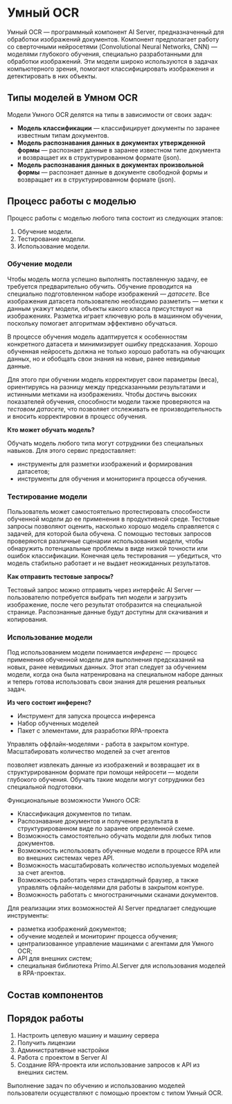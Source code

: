 # Умный OCR

Умный OCR — программный компонент AI Server, предназначенный для обработки изображений документов. Компонент предполагает работу со сверточными нейросетями (Convolutional Neural Networks, CNN) — моделями глубокого обучения, специально разработанными для обработки изображений. Эти модели широко используются в задачах компьютерного зрения, помогают классифицировать изображения и детектировать в них объекты.

## Типы моделей в Умном OCR
Модели Умного OCR делятся на типы в зависимости от своих задач:
* **Модель классификации** — классифицирует документы по заранее известным типам документов.
* **Модель распознавания данных в документах утвержденной формы** — распознает данные в заранее известном типе документа и возвращает их в структурированном формате (json).
* **Модель распознавания данных в документах произвольной формы** — распознает данные в документе свободной формы и возвращает их в структурированном формате (json).

## Процесс работы с моделью
Процесс работы с моделью любого типа состоит из следующих этапов:
1. Обучение модели.
1. Тестирование модели.
1. Использование модели.

### Обучение модели
Чтобы модель могла успешно выполнять поставленную задачу, ее требуется предварительно обучить. Обучение проводится на специально подготовленном наборе изображений — *датасете*. Все изображения датасета пользователю необходимо разметить — метки к данным укажут модели, объекты какого класса присутствуют на изображениях. Разметка играет ключевую роль в машинном обучении, поскольку помогает алгоритмам эффективно обучаться.

В процессе обучения модель адаптируется к особенностям конкретного датасета и минимизирует ошибку предсказания. Хорошо обученная нейросеть должна не только хорошо работать на обучающих данных, но и обобщать свои знания на новые, ранее невидимые данные.

Для этого при обучении модель корректирует свои параметры (веса), ориентируясь на разницу между предсказанными результатами и истинными метками на изображениях. Чтобы достичь высоких показателей обучения, способности модели также проверяются на *тестовом датасете*, что позволяет отслеживать ее производительность и вносить корректировки в процесс обучения.

**Кто может обучать модель?**

Обучать модель любого типа могут сотрудники без специальных навыков. Для этого сервис предоставляет:
* инструменты для разметки изображений и формирования датасетов;
* инструменты для обучения и мониторинга процесса обучения.


### Тестирование модели

Пользователь может самостоятельно протестировать способности обученной модели до ее применения в продуктивной среде. Тестовые запросы позволяют оценить, насколько хорошо модель справляется с задачей, для которой была обучена. С помощью тестовых запросов проверяются различные сценарии использования модели, чтобы обнаружить потенциальные проблемы в виде низкой точности или ошибок классификации. Конечная цель тестирования — убедиться, что модель стабильно работает и не выдает неожиданных результатов.

**Как отправить тестовые запросы?**

Тестовый запрос можно отправить через интерфейс AI Server — пользователю потребуется выбрать тип модели и загрузить изображение, после чего результат отобразится на специальной странице. Распознанные данные будут доступны для скачивания и копирования.


### Использование модели

Под использованием модели понимается *инференс* — процесс применения обученной модели для выполнения предсказаний на новых, ранее невидимых данных. Этот этап следует за обучением модели, когда она была натренирована на специальном наборе данных и теперь готова использовать свои знания для решения реальных задач.

**Из чего состоит инференс?**

* Инструмент для запуска процесса инференса
* Набор обученных моделей
* Пакет с элементами, для разработки RPA-проекта


Управлять оффлайн-моделями - работа в закрытом контуре.
Масштабировать количество моделей за счет агентов


позволяет извлекать данные из изображений и возвращает их в структурированном формате при помощи нейросети — модели глубокого обучения. Обучать такие модели могут сотрудники без специальной подготовки.

Функциональные возможности Умного OCR:
* Классификация документов по типам.
* Распознавание документов и получение результата в структурированном виде по заранее определенной схеме.
* Возможность самостоятельно обучать модели для любых типов документов.
* Возможность использовать обученные модели в процессе RPA или во внешних системах через API.
* Возможность масштабировать количество используемых моделей за счет агентов.
* Возможность работать через стандартный браузер, а также управлять офлайн-моделями для работы в закрытом контуре.
* Возможность работать с многостраничными сканами документов.


Для реализации этих возможностей AI Server предлагает следующие инструменты:
* разметка изображений документов;
* обучение моделей и мониторинг процесса обучения;
* централизованное управление машинами с агентами для Умного OCR;
* API для внешних систем;
* специальная библиотека Primo.AI.Server для использования моделей в RPA-проектах.

## Состав компонентов


## Порядок работы

1. Настроить целевую машину и машину сервера
1. Получить лицензии
1. Административные настройки
1. Работа с проектом в Server AI
1. Создание RPA-проекта или использование запросов к API из внешних систем.

Выполнение задач по обучению и использованию моделей пользователи осуществляют с помощью проектом с типом Умный OCR.
